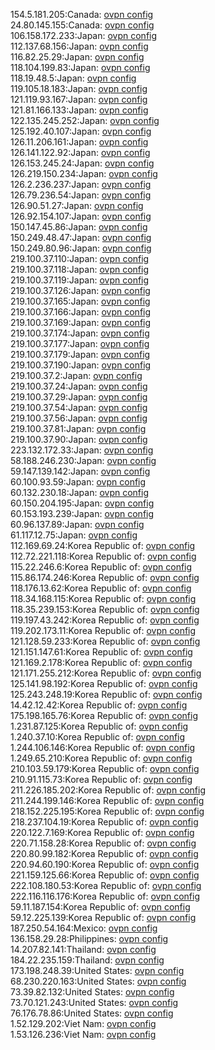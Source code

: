 154.5.181.205:Canada: [ovpn config](vpn/154_5_181_205.ovpn)  
24.80.145.155:Canada: [ovpn config](vpn/24_80_145_155.ovpn)  
106.158.172.233:Japan: [ovpn config](vpn/106_158_172_233.ovpn)  
112.137.68.156:Japan: [ovpn config](vpn/112_137_68_156.ovpn)  
116.82.25.29:Japan: [ovpn config](vpn/116_82_25_29.ovpn)  
118.104.199.83:Japan: [ovpn config](vpn/118_104_199_83.ovpn)  
118.19.48.5:Japan: [ovpn config](vpn/118_19_48_5.ovpn)  
119.105.18.183:Japan: [ovpn config](vpn/119_105_18_183.ovpn)  
121.119.93.167:Japan: [ovpn config](vpn/121_119_93_167.ovpn)  
121.81.166.133:Japan: [ovpn config](vpn/121_81_166_133.ovpn)  
122.135.245.252:Japan: [ovpn config](vpn/122_135_245_252.ovpn)  
125.192.40.107:Japan: [ovpn config](vpn/125_192_40_107.ovpn)  
126.11.206.161:Japan: [ovpn config](vpn/126_11_206_161.ovpn)  
126.141.122.92:Japan: [ovpn config](vpn/126_141_122_92.ovpn)  
126.153.245.24:Japan: [ovpn config](vpn/126_153_245_24.ovpn)  
126.219.150.234:Japan: [ovpn config](vpn/126_219_150_234.ovpn)  
126.2.236.237:Japan: [ovpn config](vpn/126_2_236_237.ovpn)  
126.79.236.54:Japan: [ovpn config](vpn/126_79_236_54.ovpn)  
126.90.51.27:Japan: [ovpn config](vpn/126_90_51_27.ovpn)  
126.92.154.107:Japan: [ovpn config](vpn/126_92_154_107.ovpn)  
150.147.45.86:Japan: [ovpn config](vpn/150_147_45_86.ovpn)  
150.249.48.47:Japan: [ovpn config](vpn/150_249_48_47.ovpn)  
150.249.80.96:Japan: [ovpn config](vpn/150_249_80_96.ovpn)  
219.100.37.110:Japan: [ovpn config](vpn/219_100_37_110.ovpn)  
219.100.37.118:Japan: [ovpn config](vpn/219_100_37_118.ovpn)  
219.100.37.119:Japan: [ovpn config](vpn/219_100_37_119.ovpn)  
219.100.37.126:Japan: [ovpn config](vpn/219_100_37_126.ovpn)  
219.100.37.165:Japan: [ovpn config](vpn/219_100_37_165.ovpn)  
219.100.37.166:Japan: [ovpn config](vpn/219_100_37_166.ovpn)  
219.100.37.169:Japan: [ovpn config](vpn/219_100_37_169.ovpn)  
219.100.37.174:Japan: [ovpn config](vpn/219_100_37_174.ovpn)  
219.100.37.177:Japan: [ovpn config](vpn/219_100_37_177.ovpn)  
219.100.37.179:Japan: [ovpn config](vpn/219_100_37_179.ovpn)  
219.100.37.190:Japan: [ovpn config](vpn/219_100_37_190.ovpn)  
219.100.37.2:Japan: [ovpn config](vpn/219_100_37_2.ovpn)  
219.100.37.24:Japan: [ovpn config](vpn/219_100_37_24.ovpn)  
219.100.37.29:Japan: [ovpn config](vpn/219_100_37_29.ovpn)  
219.100.37.54:Japan: [ovpn config](vpn/219_100_37_54.ovpn)  
219.100.37.56:Japan: [ovpn config](vpn/219_100_37_56.ovpn)  
219.100.37.81:Japan: [ovpn config](vpn/219_100_37_81.ovpn)  
219.100.37.90:Japan: [ovpn config](vpn/219_100_37_90.ovpn)  
223.132.172.33:Japan: [ovpn config](vpn/223_132_172_33.ovpn)  
58.188.246.230:Japan: [ovpn config](vpn/58_188_246_230.ovpn)  
59.147.139.142:Japan: [ovpn config](vpn/59_147_139_142.ovpn)  
60.100.93.59:Japan: [ovpn config](vpn/60_100_93_59.ovpn)  
60.132.230.18:Japan: [ovpn config](vpn/60_132_230_18.ovpn)  
60.150.204.195:Japan: [ovpn config](vpn/60_150_204_195.ovpn)  
60.153.193.239:Japan: [ovpn config](vpn/60_153_193_239.ovpn)  
60.96.137.89:Japan: [ovpn config](vpn/60_96_137_89.ovpn)  
61.117.12.75:Japan: [ovpn config](vpn/61_117_12_75.ovpn)  
112.169.69.24:Korea Republic of: [ovpn config](vpn/112_169_69_24.ovpn)  
112.72.221.118:Korea Republic of: [ovpn config](vpn/112_72_221_118.ovpn)  
115.22.246.6:Korea Republic of: [ovpn config](vpn/115_22_246_6.ovpn)  
115.86.174.246:Korea Republic of: [ovpn config](vpn/115_86_174_246.ovpn)  
118.176.13.62:Korea Republic of: [ovpn config](vpn/118_176_13_62.ovpn)  
118.34.168.115:Korea Republic of: [ovpn config](vpn/118_34_168_115.ovpn)  
118.35.239.153:Korea Republic of: [ovpn config](vpn/118_35_239_153.ovpn)  
119.197.43.242:Korea Republic of: [ovpn config](vpn/119_197_43_242.ovpn)  
119.202.173.11:Korea Republic of: [ovpn config](vpn/119_202_173_11.ovpn)  
121.128.59.233:Korea Republic of: [ovpn config](vpn/121_128_59_233.ovpn)  
121.151.147.61:Korea Republic of: [ovpn config](vpn/121_151_147_61.ovpn)  
121.169.2.178:Korea Republic of: [ovpn config](vpn/121_169_2_178.ovpn)  
121.171.255.212:Korea Republic of: [ovpn config](vpn/121_171_255_212.ovpn)  
125.141.98.192:Korea Republic of: [ovpn config](vpn/125_141_98_192.ovpn)  
125.243.248.19:Korea Republic of: [ovpn config](vpn/125_243_248_19.ovpn)  
14.42.12.42:Korea Republic of: [ovpn config](vpn/14_42_12_42.ovpn)  
175.198.165.76:Korea Republic of: [ovpn config](vpn/175_198_165_76.ovpn)  
1.231.87.125:Korea Republic of: [ovpn config](vpn/1_231_87_125.ovpn)  
1.240.37.10:Korea Republic of: [ovpn config](vpn/1_240_37_10.ovpn)  
1.244.106.146:Korea Republic of: [ovpn config](vpn/1_244_106_146.ovpn)  
1.249.65.210:Korea Republic of: [ovpn config](vpn/1_249_65_210.ovpn)  
210.103.59.179:Korea Republic of: [ovpn config](vpn/210_103_59_179.ovpn)  
210.91.115.73:Korea Republic of: [ovpn config](vpn/210_91_115_73.ovpn)  
211.226.185.202:Korea Republic of: [ovpn config](vpn/211_226_185_202.ovpn)  
211.244.199.146:Korea Republic of: [ovpn config](vpn/211_244_199_146.ovpn)  
218.152.225.195:Korea Republic of: [ovpn config](vpn/218_152_225_195.ovpn)  
218.237.104.19:Korea Republic of: [ovpn config](vpn/218_237_104_19.ovpn)  
220.122.7.169:Korea Republic of: [ovpn config](vpn/220_122_7_169.ovpn)  
220.71.158.28:Korea Republic of: [ovpn config](vpn/220_71_158_28.ovpn)  
220.80.99.182:Korea Republic of: [ovpn config](vpn/220_80_99_182.ovpn)  
220.94.60.190:Korea Republic of: [ovpn config](vpn/220_94_60_190.ovpn)  
221.159.125.66:Korea Republic of: [ovpn config](vpn/221_159_125_66.ovpn)  
222.108.180.53:Korea Republic of: [ovpn config](vpn/222_108_180_53.ovpn)  
222.116.116.176:Korea Republic of: [ovpn config](vpn/222_116_116_176.ovpn)  
59.11.187.154:Korea Republic of: [ovpn config](vpn/59_11_187_154.ovpn)  
59.12.225.139:Korea Republic of: [ovpn config](vpn/59_12_225_139.ovpn)  
187.250.54.164:Mexico: [ovpn config](vpn/187_250_54_164.ovpn)  
136.158.29.28:Philippines: [ovpn config](vpn/136_158_29_28.ovpn)  
14.207.82.141:Thailand: [ovpn config](vpn/14_207_82_141.ovpn)  
184.22.235.159:Thailand: [ovpn config](vpn/184_22_235_159.ovpn)  
173.198.248.39:United States: [ovpn config](vpn/173_198_248_39.ovpn)  
68.230.220.163:United States: [ovpn config](vpn/68_230_220_163.ovpn)  
73.39.82.132:United States: [ovpn config](vpn/73_39_82_132.ovpn)  
73.70.121.243:United States: [ovpn config](vpn/73_70_121_243.ovpn)  
76.176.78.86:United States: [ovpn config](vpn/76_176_78_86.ovpn)  
1.52.129.202:Viet Nam: [ovpn config](vpn/1_52_129_202.ovpn)  
1.53.126.236:Viet Nam: [ovpn config](vpn/1_53_126_236.ovpn)  
